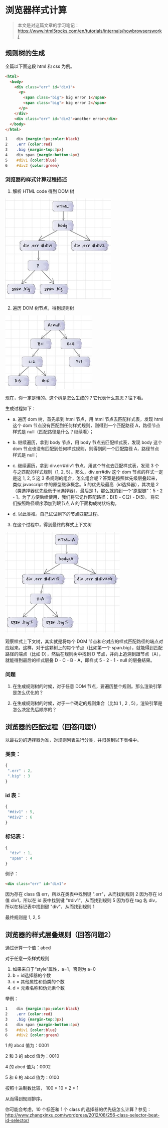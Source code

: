 # 浏览器样式计算

> 本文是对这篇文章的学习笔记：https://www.html5rocks.com/en/tutorials/internals/howbrowserswork/

## 规则树的生成

全篇以下面这段 html 和 css 为例。

``` html
<html>
  <body>
    <div class="err" id="div1">
      <p>
        <span class="big"> big error 1</span>
        <span class="big"> big error 2</span>
      </p>
    </div>
    <div class="err" id="div2">another error</div>
  </body>
</html>
```

``` css
1    div {margin:5px;color:black}
2    .err {color:red}
3    .big {margin-top:3px}
4    div span {margin-bottom:4px}
5    #div1 {color:blue}
6    #div2 {color:green}
```

### 浏览器的样式计算过程描述

1. 解析 HTML code 得到 DOM 树

![](./dom.jpg)

2. 遍历 DOM 树节点，得到规则树

![](./rule.jpg)

现在，你一定是懵的。这个树是怎么生成的？它代表什么意思？往下看。

生成过程如下：

  - a. 遍历 dom 树，首先拿到 html 节点，用 html 节点去匹配样式表，发现 html 这个 dom 节点没有匹配到任何样式规则，则得到一个匹配路径 A，路径节点样式是 null（匹配路径是什么？继续看）；

  - b. 继续遍历，拿到 body 节点，用 body 节点去匹配样式表，发现 body 这个 dom 节点也没有匹配到任何样式规则，则得到同一个匹配路径 A，路径节点样式是 null；

  - c. 继续遍历，拿到 div.err#div1 节点，用这个节点去匹配样式表，发现 3 个与之匹配的样式规则（1, 2, 5）。那么，div.err#div 这个 dom 节点的样式一定是这 1, 2, 5 这 3 条规则的组合，怎么组合呢？答案是按照优先级层叠起来，类似 javascript 中的原型继承概念。5 的优先级最高（id选择器），其次是 2（类选择器优先级低于id选择器），最后是 1，那么就的到一个“原型链”：5 - 2 - 1。为了方便后续使用，我们将它记作匹配路径：B(1) - C(2) - D(5)。 将它们按照路径顺序添加到跟节点 A 的下面构成树状结构。

  - d. 以此类推。自己试试剩下的节点匹配过程。

3. 在这个过程中，得到最终的样式上下文树

![](./context.jpg)

观察样式上下文树，其实就是将每个 DOM 节点和它对应的样式匹配路径的端点对应起来。这样，对于这颗树上的每个节点（比如第一个 span.big），就能得到匹配路径的端点（比如 D），然后在规则树中找到 D 节点，并向上追溯到跟节点（A），就能得到最后的样式层叠 D - C - B - A，即样式 5 - 2 - 1 - null 的层叠结果。


### 问题

1. 在生成规则树的时候，对于任意 DOM 节点，要遍历整个规则。那么渲染引擎是怎么优化的？

2. 在生成规则树的时候，对于一个确定的规则集合（比如 1 , 2 , 5），渲染引擎是怎么决定先后顺序的？

## 浏览器的匹配过程（回答问题1）

以最右边的选择器为准，对规则列表进行分类，并归类到以下表格中。

### 类表：
``` javascript
{
 ".err" : 2, 
 ".big" : 3
}
```

### id 表：
``` javascript
{
 "#div1" : 5,
 "#div2" : 6
}
```

### 标记表：
``` javascript
{
  "div" : 1,
  "span" : 4
}
```

例子：

``` html
<div class="err" id="div1">
```

因为存在 class 值 err，所以在类表中找到键 ".err"，从而找到规则 2
因为存在 id 值 div1，所以在 id 表中找到键 "#div1"，从而找到规则 5
因为存在 tag 名 div，所以在标记表中找到键 "div"，从而找到规则 1

最终规则是 1, 2, 5


## 浏览器的样式层叠规则（回答问题2）

通过计算一个值：abcd

对于任意一条样式规则

1. 如果来自于“style”属性，a=1，否则为 a=0
2. b = id选择器的个数
3. c = 其他属性和伪类的个数
4. d = 元素名称和伪元素个数

举例：

``` css
1    div {margin:5px;color:black}
2    .err {color:red}
3    .big {margin-top:3px}
4    div span {margin-bottom:4px}
5    #div1 {color:blue}
6    #div2 {color:green}
```

 1 的 abcd 值为：0001
 
 2 和 3 的 abcd 值为：0010

 4 的 abcd 值为：0002

 5 和 6 的 abcd 值为：0100

按照十进制数比较， 100 > 10 > 2 > 1

从而得到规则排序。

你可能会考虑，10 个标签和 1 个 class 的选择器的优先级怎么计算？参见：http://www.zhangxinxu.com/wordpress/2012/08/256-class-selector-beat-id-selector/



